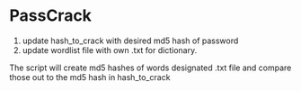 # PassCrack

1. update hash_to_crack with desired md5 hash of password
2. update wordlist file with own .txt for dictionary.

The script will create md5 hashes of words designated .txt file
and compare those out to the md5 hash in hash_to_crack
